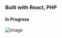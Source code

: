 ### Built with React, PHP
#### In Progress
![image](https://user-images.githubusercontent.com/35869741/132699017-463758e7-0b79-4f5e-9bec-0b59e76f9572.png)
